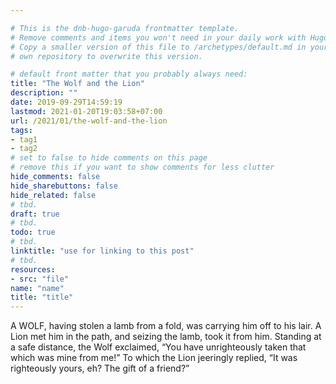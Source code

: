 ```yaml
---

# This is the dnb-hugo-garuda frontmatter template.
# Remove comments and items you won't need in your daily work with Hugo.
# Copy a smaller version of this file to /archetypes/default.md in your
# own repository to overwrite this version.

# default front matter that you probably always need:
title: "The Wolf and the Lion"
description: ""
date: 2019-09-29T14:59:19
lastmod: 2021-01-20T19:03:58+07:00
url: /2021/01/the-wolf-and-the-lion
tags:
- tag1
- tag2
# set to false to hide comments on this page
# remove this if you want to show comments for less clutter
hide_comments: false
hide_sharebuttons: false
hide_related: false
# tbd.
draft: true
# tbd.
todo: true
# tbd.
linktitle: "use for linking to this post"
# tbd.
resources:
- src: "file"
name: "name"
title: "title"
---
```



A WOLF, having stolen a lamb from a fold, was carrying him off to his lair. A Lion met him in the path, and seizing the lamb, took it from him. Standing at a safe distance, the Wolf exclaimed, “You have unrighteously taken that which was mine from me!” To which the Lion jeeringly replied, “It was righteously yours, eh? The gift of a friend?”
